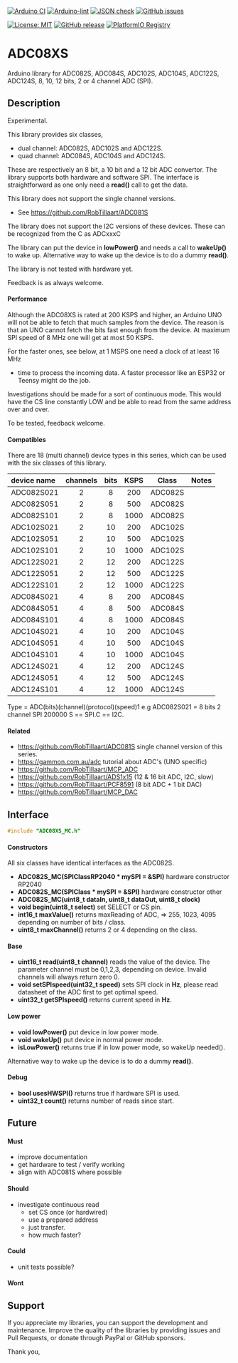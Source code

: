
[![Arduino CI](https://github.com/RobTillaart/ADC08XS/workflows/Arduino%20CI/badge.svg)](https://github.com/marketplace/actions/arduino_ci)
[![Arduino-lint](https://github.com/RobTillaart/ADC08XS/actions/workflows/arduino-lint.yml/badge.svg)](https://github.com/RobTillaart/ADC08XS/actions/workflows/arduino-lint.yml)
[![JSON check](https://github.com/RobTillaart/ADC08XS/actions/workflows/jsoncheck.yml/badge.svg)](https://github.com/RobTillaart/ADC08XS/actions/workflows/jsoncheck.yml)
[![GitHub issues](https://img.shields.io/github/issues/RobTillaart/ADC08XS.svg)](https://github.com/RobTillaart/ADC08XS/issues)

[![License: MIT](https://img.shields.io/badge/license-MIT-green.svg)](https://github.com/RobTillaart/ADC08XS/blob/master/LICENSE)
[![GitHub release](https://img.shields.io/github/release/RobTillaart/ADC08XS.svg?maxAge=3600)](https://github.com/RobTillaart/ADC08XS/releases)
[![PlatformIO Registry](https://badges.registry.platformio.org/packages/robtillaart/library/ADC08XS.svg)](https://registry.platformio.org/libraries/robtillaart/ADC08XS)


# ADC08XS

Arduino library for ADC082S, ADC084S, ADC102S, ADC104S, ADC122S, ADC124S, 8, 10, 12 bits, 2 or 4 channel ADC (SPI).


## Description

Experimental.

This library provides six classes,
- dual channel: ADC082S, ADC102S and ADC122S.
- quad channel: ADC084S, ADC104S and ADC124S.

These are respectively an 8 bit, a 10 bit and a 12 bit ADC convertor.
The library supports both hardware and software SPI.
The interface is straightforward as one only need a **read()** call
to get the data.

This library does not support the single channel versions.
- See https://github.com/RobTillaart/ADC081S

The library does not support the I2C versions of these devices.
These can be recognized from the C as ADCxxxC

The library can put the device in **lowPower()** and needs a call to
**wakeUp()** to wake up. Alternative way to wake up the device is to
do a dummy **read()**.

The library is not tested with hardware yet.

Feedback is as always welcome.


#### Performance

Although the ADC08XS is rated at 200 KSPS and higher, an Arduino UNO will not
be able to fetch that much samples from the device. 
The reason is that an UNO cannot fetch the bits fast enough from the device.
At maximum SPI speed of 8 MHz one will get at most 50 KSPS. 

For the faster ones, see below, at 1 MSPS one need a clock of at least 16 MHz
+ time to process the incoming data. 
A faster processor like an ESP32 or Teensy might do the job.

Investigations should be made for a sort of continuous mode.
This would have the CS line constantly LOW and be able to read from the same
address over and over.

To be tested, feedback welcome.


#### Compatibles

There are 18 (multi channel) device types in this series, which can be used
with the six classes of this library.

|  device name  |  channels  |  bits  |  KSPS  |  Class    |  Notes  |
|:--------------|:----------:|:------:|:------:|:---------:|:-------:|
|  ADC082S021   |     2      |   8    |   200  |  ADC082S  |
|  ADC082S051   |     2      |   8    |   500  |  ADC082S  |
|  ADC082S101   |     2      |   8    |  1000  |  ADC082S  |
|  ADC102S021   |     2      |   10   |   200  |  ADC102S  |
|  ADC102S051   |     2      |   10   |   500  |  ADC102S  |
|  ADC102S101   |     2      |   10   |  1000  |  ADC102S  |
|  ADC122S021   |     2      |   12   |   200  |  ADC122S  |
|  ADC122S051   |     2      |   12   |   500  |  ADC122S  |
|  ADC122S101   |     2      |   12   |  1000  |  ADC122S  |
|  ADC084S021   |     4      |   8    |   200  |  ADC084S  |
|  ADC084S051   |     4      |   8    |   500  |  ADC084S  |
|  ADC084S101   |     4      |   8    |  1000  |  ADC084S  |
|  ADC104S021   |     4      |   10   |   200  |  ADC104S  |
|  ADC104S051   |     4      |   10   |   500  |  ADC104S  |
|  ADC104S101   |     4      |   10   |  1000  |  ADC104S  |
|  ADC124S021   |     4      |   12   |   200  |  ADC124S  |
|  ADC124S051   |     4      |   12   |   500  |  ADC124S  |
|  ADC124S101   |     4      |   12   |  1000  |  ADC124S  |

Type = ADC(bits)(channel)(protocol)(speed)1 
e.g ADC082S021 = 8 bits 2 channel SPI 200000
S == SPI.C == I2C.


#### Related

- https://github.com/RobTillaart/ADC081S  single channel version of this series.
- https://gammon.com.au/adc  tutorial about ADC's (UNO specific)
- https://github.com/RobTillaart/MCP_ADC
- https://github.com/RobTillaart/ADS1x15  (12 & 16 bit ADC, I2C, slow)
- https://github.com/RobTillaart/PCF8591  (8 bit ADC + 1 bit DAC)
- https://github.com/RobTillaart/MCP_DAC


## Interface

```cpp
#include "ADC08XS_MC.h"
```

#### Constructors

All six classes have identical interfaces as the ADC082S.

- **ADC082S_MC(SPIClassRP2040 \* mySPI = &SPI)** hardware constructor RP2040
- **ADC082S_MC(SPIClass \* mySPI = &SPI)** hardware constructor other
- **ADC082S_MC(uint8_t dataIn, uint8_t dataOut, uint8_t clock)**
- **void begin(uint8_t select)** set SELECT or CS pin.
- **int16_t maxValue()** returns maxReading of ADC, => 255, 1023, 4095
depending on number of bits / class.
- **uint8_t maxChannel()** returns 2 or 4 depending on the class.


#### Base

- **uint16_t read(uint8_t channel)** reads the value of the device.
The parameter channel must be 0,1,2,3, depending on device.
Invalid channels will always return zero 0.
- **void setSPIspeed(uint32_t speed)** sets SPI clock in **Hz**, please read datasheet
of the ADC first to get optimal speed.
- **uint32_t getSPIspeed()** returns current speed in **Hz**.


#### Low power

- **void lowPower()** put device in low power mode.
- **void wakeUp()** put device in normal power mode.
- **isLowPower()** returns true if in low power mode, so wakeUp needed().

Alternative way to wake up the device is to
do a dummy **read()**.


#### Debug

- **bool usesHWSPI()** returns true if hardware SPI is used.
- **uint32_t count()** returns number of reads since start.


## Future

#### Must

- improve documentation
- get hardware to test / verify working
- align with ADC081S where possible

#### Should

- investigate continuous read 
  - set CS once (or hardwired)
  - use a prepared address
  - just transfer.
  - how much faster?

#### Could

- unit tests possible?


#### Wont


## Support

If you appreciate my libraries, you can support the development and maintenance.
Improve the quality of the libraries by providing issues and Pull Requests, or
donate through PayPal or GitHub sponsors.

Thank you,

